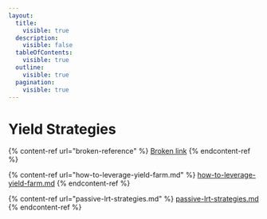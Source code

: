 ```yaml
---
layout:
  title:
    visible: true
  description:
    visible: false
  tableOfContents:
    visible: true
  outline:
    visible: true
  pagination:
    visible: true
---
```


# Yield Strategies

{% content-ref url="broken-reference" %}
[Broken link](broken-reference)
{% endcontent-ref %}

{% content-ref url="how-to-leverage-yield-farm.md" %}
[how-to-leverage-yield-farm.md](how-to-leverage-yield-farm.md)
{% endcontent-ref %}

{% content-ref url="passive-lrt-strategies.md" %}
[passive-lrt-strategies.md](passive-lrt-strategies.md)
{% endcontent-ref %}

